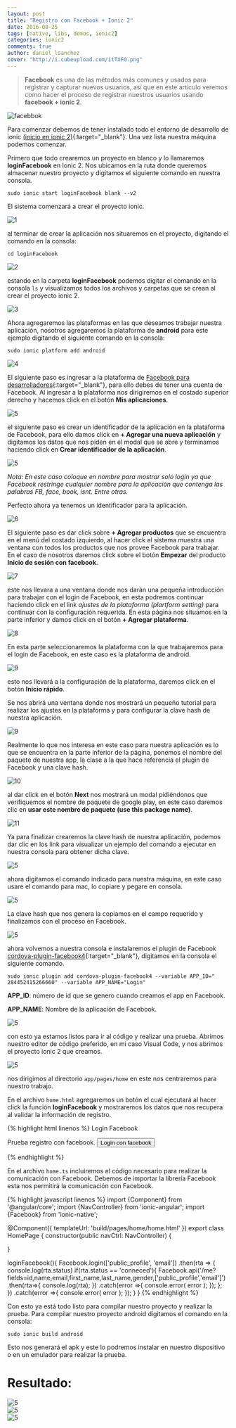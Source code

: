 ```yaml
---
layout: post
title: "Registro con Facebook + Ionic 2"
date: 2016-08-25
tags: [native, libs, demos, ionic2]
categories: ionic2
comments: true
author: daniel_lsanchez
cover: "http://i.cubeupload.com/itTXFO.png"
---
```


> **Facebook** es una de las métodos más comunes y usados para registrar y capturar nuevos usuarios, así que en este artículo veremos como hacer el proceso de registrar nuestros usuarios usando **facebook + ionic 2**.

<img class="img-responsive" src="http://i.cubeupload.com/itTXFO.png" alt="facebbok">

Para comenzar debemos de tener instalado todo el entorno de desarrollo de ionic [(inicio en ionic 2)](http://ionicframework.com/docs/v2/getting-started/installation/){:target="_blank"}. Una vez lista nuestra máquina podemos comenzar.

Primero que todo crearemos un proyecto en blanco y lo llamaremos **loginFacebook** en Ionic 2. Nos ubicamos en la ruta donde queremos almacenar nuestro proyecto y digitamos el siguiente comando en nuestra consola.

```
sudo ionic start loginFacebook blank --v2 
```

El sistema comenzará a crear el proyecto ionic.

<img class="img-responsive" src="http://i.cubeupload.com/bdYw8F.png" alt="1">

al terminar de crear la aplicación nos situaremos en el proyecto, digitando el comando en la consola:

```
cd loginFacebook
```

<img class="img-responsive" src="http://i.cubeupload.com/JzP8wX.png" alt="2">

estando en la carpeta **loginFacebook** podemos digitar el comando en la consola `ls` y visualizamos todos los archivos y carpetas que se crean al crear el proyecto ionic 2.

<img class="img-responsive" src="http://i.cubeupload.com/Dq3YTE.png" alt="3">

Ahora agregaremos las plataformas en las que deseamos trabajar nuestra aplicación, nosotros agregaremos la plataforma de **android** para este ejemplo digitando el siguiente comando en la consola:

```
sudo ionic platform add android
```

<img class="img-responsive" src="http://i.cubeupload.com/Uks9mY.png" alt="4">

El siguiente paso es ingresar a la plataforma de [Facebook para desarrolladores](https://developers.facebook.com/){:target="_blank"}, para ello debes de tener una cuenta de Facebook. Al ingresar a la plataforma nos dirigiremos en el costado superior derecho y hacemos click en el botón **Mis aplicaciones**.

<img class="img-responsive" src="http://i.cubeupload.com/4380nd.png" alt="5">

el siguiente paso es crear un identificador de la aplicación en la plataforma de Facebook, para ello damos click en **+ Agregar una nueva aplicación** y digitamos los datos que nos piden en el modal que se abre y terminamos haciendo click en **Crear identificador de la aplicación**.

<img class="img-responsive" src="http://i.cubeupload.com/OQ9Doz.png" alt="5">

*Nota: En este caso coloque en nombre para mostrar solo login ya que Facebook restringe cualquier nombre para la aplicación que contenga las palabras FB, face, book, isnt. Entre otras.*

Perfecto ahora ya tenemos un identificador para la aplicación.

<img class="img-responsive" src="http://i.cubeupload.com/whGjKa.png" alt="6">

El siguiente paso es dar click sobre **+ Agregar productos** que se encuentra en el menú del costado izquierdo, al hacer click el sistema muestra una ventana con todos los productos que nos provee Facebook para trabajar. En el caso de nosotros daremos click sobre el botón **Empezar** del producto **Inicio de sesión con facebook**.

<img class="img-responsive" src="http://i.cubeupload.com/1Pbi2h.png" alt="7">

este nos llevara a una ventana donde nos darán una pequeña introducción para trabajar con el login de Facebook, en esta podremos continuar  haciendo click en el link  *ajustes de la plataforma (plartform setting)* para continuar con la configuración requerida. En esta página nos situamos en la parte inferior y damos click en el botón **+ Agregar plataforma**.

<img class="img-responsive" src="http://i.cubeupload.com/Yba9lu.png" alt="8">

En esta parte seleccionaremos la plataforma con la que trabajaremos para el login de Facebook, en este caso es la plataforma de android.

<img class="img-responsive" src="http://i.cubeupload.com/0MvZhF.png" alt="9">

esto nos llevará a la configuración de la plataforma, daremos click en el botón **Inicio rápido**.

Se nos abrirá una ventana donde nos mostrará un pequeño tutorial para realizar los ajustes en la plataforma  y para configurar la clave hash de nuestra aplicación.

<img class="img-responsive" src="http://i.cubeupload.com/FkXohv.png" alt="9">

Realmente lo que nos interesa en este caso para nuestra aplicación es lo que se encuentra en la parte inferior de la página, ponemos el nombre del paquete de nuestra app, la clase a la que hace referencia el plugin de Facebook y una clave hash.

<img class="img-responsive" src="http://i.cubeupload.com/f6VyGu.png" alt="10">

al dar click en el botón **Next** nos mostrará un modal pidiéndonos que verifiquemos el nombre de paquete de google play, en este caso daremos clic en **usar este nombre de paquete (use this package name)**.

<img class="img-responsive" src="http://i.cubeupload.com/FkU5rb.png" alt="11">

Ya para finalizar crearemos la clave hash de nuestra aplicación, podemos dar clic en los link para visualizar un ejemplo del comando a ejecutar en nuestra consola para obtener dicha clave.

<img class="img-responsive" src="http://i.cubeupload.com/XdnNa4.png" alt="5">

ahora digitamos el comando indicado para nuestra máquina, en este caso usare el comando para mac, lo copiare y pegare en consola.

<img class="img-responsive" src="http://i.cubeupload.com/3CDTUO.png" alt="5">

La clave hash que nos genera la copiamos en el campo requerido y finalizamos con el proceso en Facebook.

<img class="img-responsive" src="http://i.cubeupload.com/iNGhNj.png" alt="5">

ahora volvemos a nuestra consola e instalaremos el plugin de Facebook [cordova-plugin-facebook4](https://github.com/jeduan/cordova-plugin-facebook4){:target="_blank"}, digitamos en la consola el siguiente comando.

```
sudo ionic plugin add cordova-plugin-facebook4 --variable APP_ID=" 284452415266660" --variable APP_NAME="Login"
```

**APP_ID**: número de id que se genero cuando creamos el app en Facebook.

**APP_NAME**: Nombre de la aplicación de Facebook.

<img class="img-responsive" src="http://i.cubeupload.com/kPriUI.png" alt="5">

con esto ya estamos listos para ir al código y realizar una prueba. Abrimos nuestro editor de código preferido, en mi caso Visual Code, y nos abrimos el proyecto ionic 2 que creamos.

<img class="img-responsive" src="http://i.cubeupload.com/SH8ozP.png" alt="5">

nos dirigimos al directorio `app/pages/home` en este nos centraremos para nuestro trabajo.

En el archivo `home.html` agregaremos un botón el cual ejecutará al hacer click la función **loginFacebook** y mostraremos los datos que nos recupera al validar la información de registro.

{% highlight html linenos %}
<ion-header>
  <ion-navbar>
    <ion-title>
      Login Facebook
    </ion-title>
  </ion-navbar>
</ion-header>

<ion-content padding>
  Prueba registro con facebook.
  <button block(click)="loginFacebook()">Login con facebook</button>
</ion-content>

{% endhighlight %}

En el archivo `home.ts` incluiremos el código necesario para realizar la comunicación con Facebook. Debemos de importar la librería Facebook esta nos permitirá la comunicación con Facebook.

{% highlight javascript linenos %}
import {Component} from '@angular/core';
import {NavController} from 'ionic-angular';
import {Facebook} from 'ionic-native';

@Component({
  templateUrl: 'build/pages/home/home.html'
})
export class HomePage {
  constructor(public navCtrl: NavController) {

  }

  loginFacebook(){
    Facebook.login(['public_profile', 'email'])
    .then(rta => {
      console.log(rta.status)
      if(rta.status == 'conneced'){
        Facebook.api('/me?fields=id,name,email,first_name,last_name,gender,['public_profile','email']')
        .then(rta=>{
          console.log(rta);
        })
        .catch(error =>{
          console.error( error );
        });
      };
    })
    .catch(error =>{
      console.error( error );
    });
  }
}
{% endhighlight %}

Con esto ya está todo listo para compilar nuestro proyecto y realizar la prueba. 
Para compilar nuestro proyecto android digitamos el comando en la consola:

```
sudo ionic build android
```

Esto nos generará el apk y este lo podremos instalar en nuestro dispositivo o en un emulador para realizar la prueba.

# Resultado:

<div class="row">
  <div class="col-xs-12 col-sm-6">
    <img class="img-responsive" src="http://i.cubeupload.com/psktlb.jpeg" alt="5">
  </div>
  <div class="col-xs-12 col-sm-6">
    <img class="img-responsive" src="http://i.cubeupload.com/m8LA1M.jpeg" alt="5">
  </div>
</div>
<img class="img-responsive" src="http://i.cubeupload.com/TrKouV.png" alt="5">